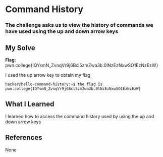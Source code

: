 # Command History
### The challenge asks us to view the history of commands we have used using the up and down arrow keys

## My Solve

**Flag:** pwn.college{IQYsmN_ZvnqVr9j6Bcl5zmZwa3b.0lNzEzNxwSO1EzNzEzW}

I used the up arrow key to obtain my flag 
```
hacker@hello~command-history:~$ the flag is pwn.college{IQYsmN_ZvnqVr9j6Bcl5zmZwa3b.0lNzEzNxwSO1EzNzEzW}

```

## What I Learned
I learned how to access the command history used by using the up and down arrow keys

## References 

None


